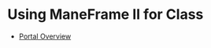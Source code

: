 # Using ManeFrame II for Class

* [Portal Overview](http://faculty.smu.edu/csc/documentation/portal.html)


